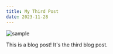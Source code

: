 ```yaml
---
title: My Third Post
date: 2023-11-28
---
```


![sample](../sample.jpg)

This is a blog post! It's the third blog post.
